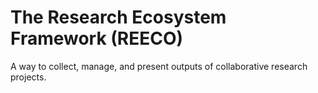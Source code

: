 # The Research Ecosystem Framework (REECO)
A way to collect, manage, and present outputs of collaborative research projects.

